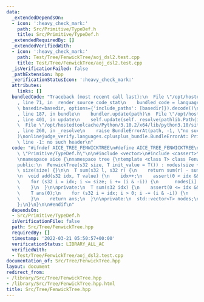 ```yaml
---
data:
  _extendedDependsOn:
  - icon: ':heavy_check_mark:'
    path: Src/Primitive/TypeDef.h
    title: Src/Primitive/TypeDef.h
  _extendedRequiredBy: []
  _extendedVerifiedWith:
  - icon: ':heavy_check_mark:'
    path: Test/Tree/FenwickTree/aoj_dsl2.test.cpp
    title: Test/Tree/FenwickTree/aoj_dsl2.test.cpp
  _isVerificationFailed: false
  _pathExtension: hpp
  _verificationStatusIcon: ':heavy_check_mark:'
  attributes:
    links: []
  bundledCode: "Traceback (most recent call last):\n  File \"/opt/hostedtoolcache/Python/3.10.2/x64/lib/python3.10/site-packages/onlinejudge_verify/documentation/build.py\"\
    , line 71, in _render_source_code_stat\n    bundled_code = language.bundle(stat.path,\
    \ basedir=basedir, options={'include_paths': [basedir]}).decode()\n  File \"/opt/hostedtoolcache/Python/3.10.2/x64/lib/python3.10/site-packages/onlinejudge_verify/languages/cplusplus.py\"\
    , line 187, in bundle\n    bundler.update(path)\n  File \"/opt/hostedtoolcache/Python/3.10.2/x64/lib/python3.10/site-packages/onlinejudge_verify/languages/cplusplus_bundle.py\"\
    , line 401, in update\n    self.update(self._resolve(pathlib.Path(included), included_from=path))\n\
    \  File \"/opt/hostedtoolcache/Python/3.10.2/x64/lib/python3.10/site-packages/onlinejudge_verify/languages/cplusplus_bundle.py\"\
    , line 260, in _resolve\n    raise BundleErrorAt(path, -1, \"no such header\"\
    )\nonlinejudge_verify.languages.cplusplus_bundle.BundleErrorAt: Primitive/TypeDef.h:\
    \ line -1: no such header\n"
  code: "#ifndef AICE_TREE_FENWICKTREE\n#define AICE_TREE_FENWICKTREE\n\n#include\
    \ \"Primitive/TypeDef.h\"\n\n#include <vector>\n#include <cassert>\n#include <iostream>\n\
    \nnamespace aice {\nnamespace tree {\ntemplate <class T> class FenwickTree {\n\
    public:\n  FenwickTree(s32 size, T init_value = T()) : nodes(size + 1, init_value),\
    \ size(size) {}\n\n  T sum(s32 l, s32 r) {\n    return sum(r) - sum(l);\n  }\n\
    \n  void add(s32 idx, T value) {\n    idx++;\n    assert(0 < idx && idx <= size);\n\
    \    for (s32 i = idx; i <= size; i += (i & -i)) {\n      nodes[i] += value;\n\
    \    }\n  }\n\nprivate:\n  T sum(s32 idx) {\n    assert(0 <= idx && idx <= size);\n\
    \    T ans(0);\n    for (s32 i = idx; i > 0; i -= (i & -i)) {\n      ans += nodes[i];\n\
    \    }\n    return ans;\n  }\n\nprivate:\n  std::vector<T> nodes;\n  s32 size;\n\
    };\n}\n}\n\n#endif\n"
  dependsOn:
  - Src/Primitive/TypeDef.h
  isVerificationFile: false
  path: Src/Tree/FenwickTree.hpp
  requiredBy: []
  timestamp: '2022-03-21 05:50:57+00:00'
  verificationStatus: LIBRARY_ALL_AC
  verifiedWith:
  - Test/Tree/FenwickTree/aoj_dsl2.test.cpp
documentation_of: Src/Tree/FenwickTree.hpp
layout: document
redirect_from:
- /library/Src/Tree/FenwickTree.hpp
- /library/Src/Tree/FenwickTree.hpp.html
title: Src/Tree/FenwickTree.hpp
---
```

